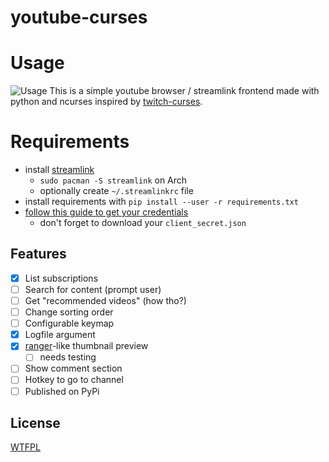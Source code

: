 # youtube-curses

# Usage

![Usage](https://i.imgur.com/ktsrSGQ.gif)
This is a simple youtube browser / streamlink frontend made with python and ncurses inspired by [twitch-curses](https://github.com/mvrozanti/twitch-curses).

# Requirements

- install [streamlink](https://github.com/streamlink/streamlink)
  - `sudo pacman -S streamlink` on Arch
  - optionally create `~/.streamlinkrc` file
- install requirements with `pip install --user -r requirements.txt`
- [follow this guide to get your credentials](https://developers.google.com/youtube/v3/getting-started)
  - don't forget to download your `client_secret.json`

## Features

- [X] List subscriptions
- [ ] Search for content (prompt user)
- [ ] Get "recommended videos" (how tho?)
- [ ] Change sorting order
- [ ] Configurable keymap
- [X] Logfile argument
- [X] [ranger](https://github.com/ranger/ranger)-like thumbnail preview
  - [ ] needs testing
- [ ] Show comment section
- [ ] Hotkey to go to channel
- [ ] Published on PyPi

## License

[WTFPL](https://gitlab.com/corbie/twitch-curses/blob/master/LICENSE)
